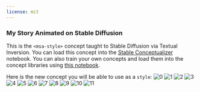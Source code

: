 ```yaml
---
license: mit
---
```

### My Story Animated on Stable Diffusion
This is the `<msa-style>` concept taught to Stable Diffusion via Textual Inversion. You can load this concept into the [Stable Conceptualizer](https://colab.research.google.com/github/huggingface/notebooks/blob/main/diffusers/stable_conceptualizer_inference.ipynb) notebook. You can also train your own concepts and load them into the concept libraries using [this notebook](https://colab.research.google.com/github/huggingface/notebooks/blob/main/diffusers/sd_textual_inversion_training.ipynb).

Here is the new concept you will be able to use as a `style`:
![<msa-style> 0](https://huggingface.co/sd-concepts-library/my-story-animated/resolve/main/concept_images/11.jpeg)
![<msa-style> 1](https://huggingface.co/sd-concepts-library/my-story-animated/resolve/main/concept_images/9.jpeg)
![<msa-style> 2](https://huggingface.co/sd-concepts-library/my-story-animated/resolve/main/concept_images/1.jpeg)
![<msa-style> 3](https://huggingface.co/sd-concepts-library/my-story-animated/resolve/main/concept_images/10.jpeg)
![<msa-style> 4](https://huggingface.co/sd-concepts-library/my-story-animated/resolve/main/concept_images/4.jpeg)
![<msa-style> 5](https://huggingface.co/sd-concepts-library/my-story-animated/resolve/main/concept_images/0.jpeg)
![<msa-style> 6](https://huggingface.co/sd-concepts-library/my-story-animated/resolve/main/concept_images/3.jpeg)
![<msa-style> 7](https://huggingface.co/sd-concepts-library/my-story-animated/resolve/main/concept_images/7.jpeg)
![<msa-style> 8](https://huggingface.co/sd-concepts-library/my-story-animated/resolve/main/concept_images/6.jpeg)
![<msa-style> 9](https://huggingface.co/sd-concepts-library/my-story-animated/resolve/main/concept_images/2.jpeg)
![<msa-style> 10](https://huggingface.co/sd-concepts-library/my-story-animated/resolve/main/concept_images/8.jpeg)
![<msa-style> 11](https://huggingface.co/sd-concepts-library/my-story-animated/resolve/main/concept_images/5.jpeg)

